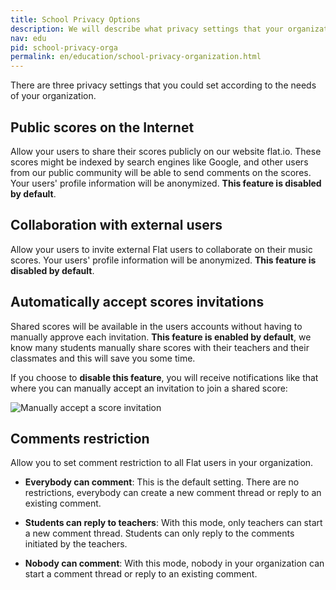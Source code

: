 ```yaml
---
title: School Privacy Options
description: We will describe what privacy settings that your organization could set
nav: edu
pid: school-privacy-orga
permalink: en/education/school-privacy-organization.html
---
```


There are three privacy settings that you could set according to the needs of your organization.

## Public scores on the Internet
Allow your users to share their scores publicly on our website flat.io. These scores might be indexed by search engines like Google, and other users from our public community will be able to send comments on the scores. Your users' profile information will be anonymized. **This feature is disabled by default**.

## Collaboration with external users
Allow your users to invite external Flat users to collaborate on their music scores. Your users' profile information will be anonymized. **This feature is disabled by default**.

## Automatically accept scores invitations

Shared scores will be available in the users accounts without having to manually approve each invitation. **This feature is enabled by default**, we know many students manually share scores with their teachers and their classmates and this will save you some time.

If you choose to **disable this feature**, you will receive notifications like that where you can manually accept an invitation to join a shared score:

![Manually accept a score invitation](/help/assets/img/library/notification-score-invitation-actions.png)

## Comments restriction
Allow you to set comment restriction to all Flat users in your organization.

* **Everybody can comment**: This is the default setting. There are no restrictions, everybody can create a new comment thread or reply to an existing comment. 

* **Students can reply to teachers**: With this mode, only teachers can start a new comment thread. Students can only reply to the comments initiated by the teachers.

* **Nobody can comment**: With this mode, nobody in your organization can start a comment thread or reply to an existing comment.